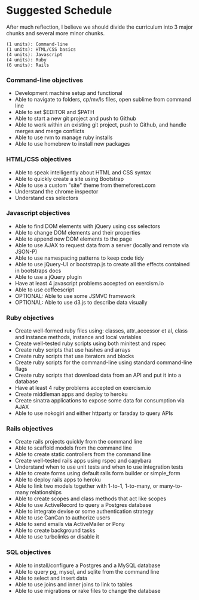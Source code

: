 Suggested Schedule
==================

After much reflection, I believe we should divide the curriculum into 3 major chunks and several more minor chunks.

```
(1 units): Command-line
(1 units): HTML/CSS basics
(4 units): Javascript
(4 units): Ruby
(6 units): Rails
```

### Command-line objectives

* Development machine setup and functional
* Able to navigate to folders, cp/mv/ls files, open sublime from command line
* Able to set $EDITOR and $PATH
* Able to start a new git project and push to Github
* Able to work within an existing git project, push to Github, and handle merges and merge conflicts
* Able to use rvm to manage ruby installs
* Able to use homebrew to install new packages

### HTML/CSS objectives

* Able to speak intelligently about HTML and CSS syntax
* Able to quickly create a site using Bootstrap
* Able to use a custom "site" theme from themeforest.com
* Understand the chrome inspector
* Understand css selectors

### Javascript objectives

* Able to find DOM elements with jQuery using css selectors
* Able to change DOM elements and their properties
* Able to append new DOM elements to the page
* Able to use AJAX to request data from a server (locally and remote via JSON-P)
* Able to use namespacing patterns to keep code tidy
* Able to use jQuery-UI or bootstrap.js to create all the effects contained in bootstraps docs
* Able to use a jQuery plugin
* Have at least 4 javascript problems accepted on exercism.io
* Able to use coffeescript
* OPTIONAL: Able to use some JSMVC framework
* OPTIONAL: Able to use d3.js to describe data visually

### Ruby objectives

* Create well-formed ruby files using: classes, attr_accessor et al, class and instance methods, instance and local variables
* Create well-tested ruby scripts using both minitest and rspec
* Create ruby scripts that use hashes and arrays
* Create ruby scripts that use iterators and blocks
* Create ruby scripts for the command-line using standard command-line flags
* Create ruby scripts that download data from an API and put it into a database
* Have at least 4 ruby problems accepted on exercism.io
* Create middleman apps and deploy to heroku
* Create sinatra applications to expose some data for consumption via AJAX
* Able to use nokogiri and either httparty or faraday to query APIs

### Rails objectives

* Create rails projects quickly from the command line
* Able to scaffold models from the command line
* Able to create static controllers from the command line
* Create well-tested rails apps using rspec and capybara
* Understand when to use unit tests and when to use integration tests
* Able to create forms using default rails form builder or simple_form
* Able to deploy rails apps to heroku
* Able to link two models together with 1-to-1, 1-to-many, or many-to-many relationships
* Able to create scopes and class methods that act like scopes
* Able to use ActiveRecord to query a Postgres database
* Able to integrate devise or some authentication strategy
* Able to use CanCan to authorize users
* Able to send emails via ActiveMailer or Pony
* Able to create background tasks
* Able to use turbolinks or disable it

### SQL objectives

* Able to install/configure a Postgres and a MySQL database
* Able to query pg, mysql, and sqlite from the command line
* Able to select and insert data
* Able to use joins and inner joins to link to tables
* Able to use migrations or rake files to change the database
